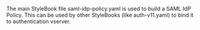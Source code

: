 The main StyleBook file saml-idp-policy.yaml is used to build a SAML IdP Policy. This can be used by other StyleBooks (like auth-v11.yaml) to bind it to authentication vserver.
